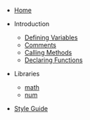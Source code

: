 <!-- _sidebar.md -->

- [Home](README.md)
  
- Introduction
  - [Defining Variables](intro/definingvariables.md)
  - [Comments](intro/commenting.md)
  - [Calling Methods](intro/callingmethods.md)
  - [Declaring Functions](intro/functiondeclaration.md)
  
- Libraries
  - [math](libraries/math.md)
  - [num](libraries/num.md)

- [Style Guide](styleguide.md)